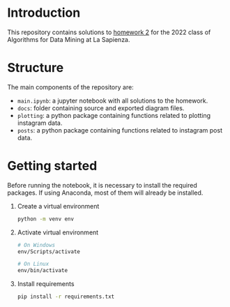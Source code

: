 # Introduction
This repository contains solutions to [homework 2](https://github.com/lucamaiano/ADM/tree/master/2022/Homework_2) for the 2022 class of  Algorithms for Data Mining at La Sapienza.

# Structure

The main components of the repository are:

* `main.ipynb`: a jupyter notebook with all solutions to the homework.
* `docs`: folder containing source and exported diagram files.
* `plotting`: a python package containing functions related to plotting instagram data.
* `posts`: a python package containing functions related to instagram post data. 


# Getting started
Before running the notebook, it is necessary to install the required packages. If using Anaconda, most of them will already be installed.

1. Create a virtual environment
    ```bash
    python -m venv env
    ```

2. Activate virtual environment 
   ```bash
   # On Windows
   env/Scripts/activate

   # On Linux
   env/bin/activate
   ```

3. Install requirements
   ```bash
   pip install -r requirements.txt
   ```